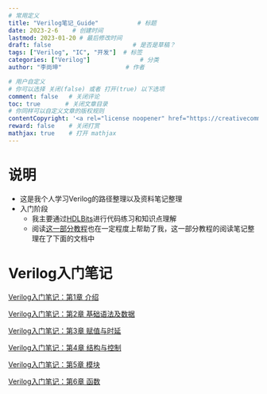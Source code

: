 ```yaml
---
# 常用定义
title: "Verilog笔记_Guide"           # 标题
date: 2023-2-6    # 创建时间
lastmod: 2023-01-20 # 最后修改时间
draft: false                       # 是否是草稿？
tags: ["Verilog", "IC", "开发"]  # 标签
categories: ["Verilog"]              # 分类
author: "李尚坤"                  # 作者

# 用户自定义
# 你可以选择 关闭(false) 或者 打开(true) 以下选项
comment: false   # 关闭评论
toc: true       # 关闭文章目录
# 你同样可以自定义文章的版权规则
contentCopyright: '<a rel="license noopener" href="https://creativecommons.org/licenses/by-nc-nd/4.0/" target="_blank">CC BY-NC-ND 4.0</a>'
reward: false	 # 关闭打赏
mathjax: true    # 打开 mathjax
---
```


# 说明

- 这是我个人学习Verilog的路径整理以及资料笔记整理
- 入门阶段
  - 我主要通过[HDLBits](https://hdlbits.01xz.net/wiki/Main_Page)进行代码练习和知识点理解
  - 阅读[这一部分教程](https://www.runoob.com/w3cnote/verilog-tutorial.html)也在一定程度上帮助了我，这一部分教程的阅读笔记整理在了下面的文档中

# Verilog入门笔记

[Verilog入门笔记：第1章 介绍](https://shangkunli.github.io/post/verilog/2023-2-6-verilog入门笔记第1章-介绍/)

[Verilog入门笔记：第2章 基础语法及数据](https://shangkunli.github.io/post/verilog/2023-2-6-verilog入门笔记第2章-介绍/)

[Verilog入门笔记：第3章 赋值与时延](https://shangkunli.github.io/post/verilog/2023-2-6-verilog入门笔记第3章-赋值与时延/)

[Verilog入门笔记：第4章 结构与控制](https://shangkunli.github.io/post/verilog/2023-2-6-verilg入门笔记第4章-结构与控制/)

[Verilog入门笔记：第5章 模块](https://shangkunli.github.io/post/verilog/2023-2-6-verilog入门笔记第5章-模块/)

[Verilog入门笔记：第6章 函数](https://shangkunli.github.io/post/verilog/2023-2-6-verilg入门笔记第6章-函数/)
